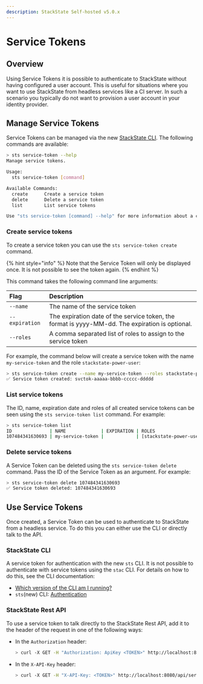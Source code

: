 ```yaml
---
description: StackState Self-hosted v5.0.x
---
```


# Service Tokens

## Overview

Using Service Tokens it is possible to authenticate to StackState without having configured a user account. This is useful for situations where you want to use StackState from headless services like a CI server. In such a scenario you typically do not want to provision a user account in your identity provider.

## Manage Service Tokens

Service Tokens can be managed via the new [StackState CLI](../../../setup/cli/cli-sts.md). The following commands are available:

```bash
> sts service-token --help
Manage service tokens.

Usage:
  sts service-token [command]

Available Commands:
  create      Create a service token
  delete      Delete a service token
  list        List service tokens

Use "sts service-token [command] --help" for more information about a command.
```

### Create service tokens

To create a service token you can use the `sts service-token create` command. 

{% hint style="info" %}
Note that the Service Token will only be displayed once. It is not possible to see the token again.
{% endhint %}

This command takes the following command line arguments:

| Flag | Description |
| :--- |:--- |
| `--name` | The name of the service token |
| `--expiration` | The expiration date of the service token, the format is yyyy-MM-dd. The expiration is optional. |
| `--roles` | A comma separated list of roles to assign to the service token |

For example, the command below will create a service token with the name `my-service-token` and the role `stackstate-power-user`:

```bash
> sts service-token create --name my-service-token --roles stackstate-power-user
✅ Service token created: svctok-aaaaa-bbbb-ccccc-ddddd
```

### List service tokens

The ID, name, expiration date and roles of all created service tokens can be seen using the `sts service-token list` command. For example:

```bash
> sts service-token list
ID              | NAME             | EXPIRATION | ROLES
107484341630693 | my-service-token |            | [stackstate-power-user]
```

### Delete service tokens

A Service Token can be deleted using the `sts service-token delete` command. Pass the ID of the Service Token as an argument. For example:

```bash
> sts service-token delete 107484341630693
✅ Service token deleted: 107484341630693
```

## Use Service Tokens

Once created, a Service Token can be used to authenticate to StackState from a headless service. To do this you can either use the CLI or directly talk to the API.


### StackState CLI

A service token for authentication with the new `sts` CLI. It is not possible to authenticate with service tokens using the `stac` CLI. For details on how to do this, see the CLI documentation:

* [Which version of the CLI am I running?](/setup/cli/cli-comparison.md#which-version-of-the-cli-am-i-running)
* `sts`(new) CLI: [Authentication](/setup/cli/cli-sts.md#authentication)

### StackState Rest API

To use a service token to talk directly to the StackState Rest API, add it to the header of the request in one of the following ways:

* In the `Authorization` header:
    ```bash
    > curl -X GET -H "Authorization: ApiKey <TOKEN>" http://localhost:8080/api/server/status
    ```
 
* In the `X-API-Key` header:
    ```bash
    > curl -X GET -H "X-API-Key: <TOKEN>" http://localhost:8080/api/server/status
    ```

